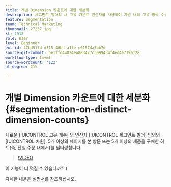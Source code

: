 ```yaml
---
title: 개별 Dimension 카운트에 대한 세분화
description: 세그먼트 빌더의 새 고유 카운트 연산자를 사용하여 차원 내의 고유 항목 수를 기준으로 세그먼트화할 수 있습니다. 5개 이상의 페이지를 본 방문 또는 5개 이상의 제품을 구매한 히트(즉, 단일 주문 내에서)를 필터링합니다.
feature: Segmentation
team: Technical Marketing
thumbnail: 27257.jpg
kt: 2918
role: User
level: Beginner
exl-id: 47bd517d-d315-46bd-a17e-c01574a7bb7d
source-git-commit: be1ffd44024ea883427c3099434f4ed4e719a128
workflow-type: tm+mt
source-wordcount: '122'
ht-degree: 21%

---
```


# 개별 Dimension 카운트에 대한 세분화 {#segmentation-on-distinct-dimension-counts}

새로운 [!UICONTROL 고유 개수] 의 연산자 [!UICONTROL 세그먼트 빌더] 임의의 [!UICONTROL 차원]. 5개 이상의 페이지를 본 방문 또는 5개 이상의 제품을 구매한 히트(즉, 단일 주문 내에서)를 필터링합니다.

>[!VIDEO](https://video.tv.adobe.com/v/27257/?quality=9)

이 기능이 더 멋질 수 있습니까? :)

자세한 내용은 [설명서](https://experienceleague.adobe.com/docs/analytics/components/segmentation/segment-reference/seg-operators.html?lang=ko-KR)를 참조하십시오.
